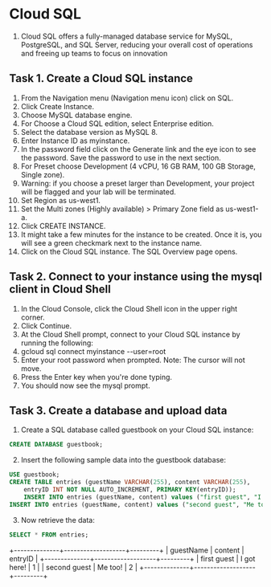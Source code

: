 # Cloud SQL
1. Cloud SQL offers a fully-managed database service for MySQL, PostgreSQL, and SQL Server, reducing your overall cost of operations and freeing up teams to focus on innovation

## Task 1. Create a Cloud SQL instance

1. From the Navigation menu (Navigation menu icon) click on SQL.
2. Click Create Instance.
3. Choose MySQL database engine.
4. For Choose a Cloud SQL edition, select Enterprise edition.
5. Select the database version as MySQL 8.
6. Enter Instance ID as myinstance.
7. In the password field click on the Generate link and the eye icon to see the password. Save the password to use in the next section.
8. For Preset choose Development (4 vCPU, 16 GB RAM, 100 GB Storage, Single zone).
9. Warning: if you choose a preset larger than Development, your project will be flagged and your lab will be terminated.
10. Set Region as us-west1.
11. Set the Multi zones (Highly available) > Primary Zone field as us-west1-a.
12. Click CREATE INSTANCE.
13. It might take a few minutes for the instance to be created. Once it is, you will see a green checkmark next to the instance name.
14. Click on the Cloud SQL instance. The SQL Overview page opens.

## Task 2. Connect to your instance using the mysql client in Cloud Shell

1. In the Cloud Console, click the Cloud Shell icon in the upper right corner.
2. Click Continue.
3. At the Cloud Shell prompt, connect to your Cloud SQL instance by running the following:
4. gcloud sql connect myinstance --user=root
5. Enter your root password when prompted. Note: The cursor will not move.
6. Press the Enter key when you're done typing.
7. You should now see the mysql prompt.

## Task 3. Create a database and upload data

1. Create a SQL database called guestbook on your Cloud SQL instance:
``` sql 
CREATE DATABASE guestbook;
```
2. Insert the following sample data into the guestbook database:
``` sql
USE guestbook;
CREATE TABLE entries (guestName VARCHAR(255), content VARCHAR(255),
    entryID INT NOT NULL AUTO_INCREMENT, PRIMARY KEY(entryID));
    INSERT INTO entries (guestName, content) values ("first guest", "I got here!");
INSERT INTO entries (guestName, content) values ("second guest", "Me too!");
```
3. Now retrieve the data:
``` sql
SELECT * FROM entries;
```


+--------------+-------------------+---------+
| guestName    | content           | entryID |
+--------------+-------------------+---------+
| first guest  | I got here!       |       1 |
| second guest | Me too!           |       2 |
+--------------+-------------------+---------+

